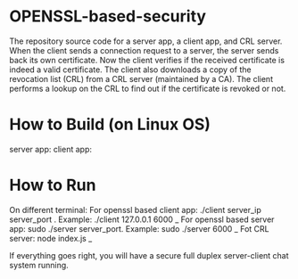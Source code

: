 # OPENSSL-based-security

The repository source code for a server app, a client app, and CRL server. When the client sends a connection request to a server, the server sends back its own certificate. Now the client verifies if the received certificate is indeed a valid certificate. The client also downloads a copy of the revocation list (CRL) from a CRL server (maintained by a CA). The client performs a lookup on the CRL to find out if the certificate is revoked or not.

# How to Build (on Linux OS)
server app: 
client app:

# How to Run 
On different terminal:
For openssl based client app: ./client server_ip server_port . Example: ./client 127.0.0.1 6000 _
For openssl based server app: sudo ./server server_port. Example: sudo ./server 6000 _
Fot CRL server: node index.js _

If everything goes right, you will have a secure full duplex server-client chat system running.
